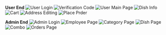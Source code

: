 
**User End**
![User Login](User_Login.png)
![Verification Code](Verification_Code.png)
![User Main Page](User_Main_Page.png)
![Dish Info](Dish_Info.png)
![Cart](Cart.png)
![Address Editing](Address.png)
![Place Prder](Place_Order.png)

**Admin End**
![Admin Login](Login.png)
![Employee Page](Employee_Pag.png)
![Category Page](Category_Page.png)
![Dish Page](Dish_Page.png)
![Combo](Combo.png)
![Orders Page](Orders_Page.png)


